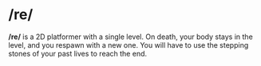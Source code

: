 # /re/

**/re/** is a 2D platformer with a single level. On death, your body stays in the level, and you respawn with a new one. You will have to use the stepping stones of your past lives to reach the end.
